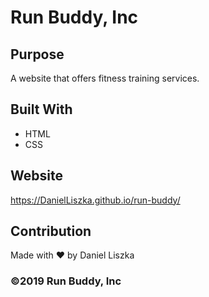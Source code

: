 # Run Buddy, Inc

## Purpose
A website that offers fitness training services. 

## Built With
* HTML
* CSS

## Website
https://DanielLiszka.github.io/run-buddy/

## Contribution
Made with ❤️ by Daniel Liszka

### ©️2019 Run Buddy, Inc 
